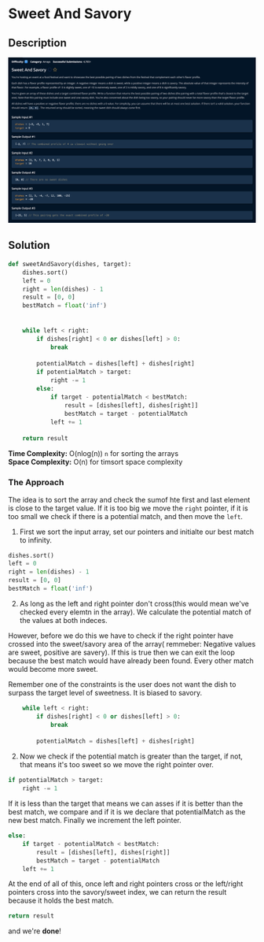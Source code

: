 # Sweet And Savory

## Description

![description](./desc.png)

## Solution

```py
def sweetAndSavory(dishes, target):
    dishes.sort()
    left = 0
    right = len(dishes) - 1
    result = [0, 0]
    bestMatch = float('inf')
    

    while left < right:
        if dishes[right] < 0 or dishes[left] > 0:
            break
            
        potentialMatch = dishes[left] + dishes[right]
        if potentialMatch > target:
            right -= 1
        else:    
            if target - potentialMatch < bestMatch:
                result = [dishes[left], dishes[right]]
                bestMatch = target - potentialMatch
            left += 1
            
    return result
```

**Time Complexity:** O(nlog(n)) `n` for sorting the arrays<br/>
**Space Complexity:** O(n) for timsort space complexity<br/>

### The Approach

The idea is to sort the array and check the sumof hte first and last element is close to the target value. If it is too big we move the `right` pointer, if it is too small we check if there is a potential match, and then move the `left`.<br>


1. First we sort the input array, set our pointers and initialte our best match to infinity.

```py
dishes.sort()
left = 0
right = len(dishes) - 1
result = [0, 0]
bestMatch = float('inf')
```

2. As long as the left and right pointer don't cross(this would mean we've checked every elemtn in the array). We calculate the potential match of the values at both indeces.

However, before we do this we have to check if the right pointer have crossed into the sweet/savory area of the array( remmeber: Negative values are sweet, positive are savery). If this is true then we can exit the loop because the best match would have already been found. Every other match would become more sweet.

Remember one of the constraints is the user does not want the dish to surpass the target level of sweetness. It is biased to savory.


```py
    while left < right:
        if dishes[right] < 0 or dishes[left] > 0:
            break
            
        potentialMatch = dishes[left] + dishes[right]
```

2. Now we check if the potential match is greater than the target, if not, that means it's too sweet so we move the right pointer over. <br>

```py
if potentialMatch > target:
    right -= 1
```

If it is less than the target that means we can asses if it is better than the best match, we compare and if it is we declare that potentialMatch as the new best match. Finally we increment the left pointer.

```py
else:    
    if target - potentialMatch < bestMatch:
        result = [dishes[left], dishes[right]]
        bestMatch = target - potentialMatch
    left += 1
```

At the end of all of this, once left and right pointers cross or the left/right pointers cross into the savory/sweet index, we can return the result because it holds the best match.

```py
return result
```
and we're **done**!
